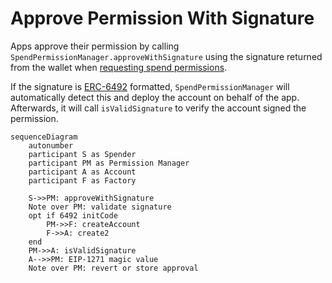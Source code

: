 # Approve Permission With Signature

Apps approve their permission by calling `SpendPermissionManager.approveWithSignature` using the signature returned from the wallet when [requesting spend permissions](requestSpendPermission.md).

If the signature is [ERC-6492](https://eips.ethereum.org/EIPS/eip-6492) formatted, `SpendPermissionManager` will automatically detect this and deploy the account on behalf of the app. Afterwards, it will call `isValidSignature` to verify the account signed the permission.

```mermaid
sequenceDiagram
    autonumber
    participant S as Spender
    participant PM as Permission Manager
    participant A as Account
    participant F as Factory

    S->>PM: approveWithSignature
    Note over PM: validate signature
    opt if 6492 initCode
        PM->>F: createAccount
        F->>A: create2
    end
    PM->>A: isValidSignature
    A-->>PM: EIP-1271 magic value
    Note over PM: revert or store approval
```
